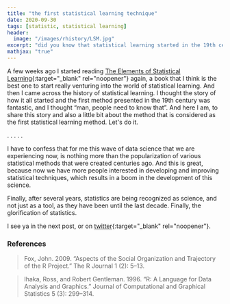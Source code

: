 ```yaml
---
title: "the first statistical learning technique"
date: 2020-09-30
tags: [statistic, statistical learning]
header:
  image: "/images/rhistory/LSM.jpg"
excerpt: "did you know that statistical learning started in the 19th century?"
mathjax: "true"
---
```


A few weeks ago I started reading [The Elements of Statistical Learning](http://web.stanford.edu/~hastie/Papers/ESLII.pdf){:target="_blank" rel="noopener"} again, a book that I think is the best one to start really venturing into the world of statistical learning. And then I came across the history of statistical learning. I thought the story of how it all started and the first method presented in the 19th century was fantastic, and I thought “man, people need to know that”. And here I am, to share this story and also a little bit about the method that is considered as the first statistical learning method. Let's do it.




.
.
.
.
.


I have to confess that for me this wave of data science that we are experiencing now, is nothing more than the popularization of various statistical methods that were created centuries ago. And this is great, because now we have more people interested in developing and improving statistical techniques, which results in a boom in the development of this science.

Finally, after several years, statistics are being recognized as science, and not just as a tool, as they have been until the last decade. Finally, the glorification of statistics.

I see ya in the next post, or on [twitter](http://twitter.com/scpatricio){:target="_blank" rel="noopener"}.

### References

> Fox, John. 2009. “Aspects of the Social Organization and Trajectory of the R Project.” The R Journal 1 (2): 5–13.

> Ihaka, Ross, and Robert Gentleman. 1996. “R: A Language for Data Analysis and Graphics.” Journal of Computational and Graphical Statistics 5 (3): 299–314.
